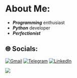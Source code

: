 # About Me:
- ***Programming*** enthusiast
- ***Python*** developer
- ***Perfectionist***


## 🌐 Socials:
[![Gmail](https://img.shields.io/badge/Gmail-D14836?style=for-the-badge&logo=gmail&logoColor=white)](bahador.jorshary@gmail.com) [![Telegram](https://img.shields.io/badge/Telegram-2CA5E0?style=for-the-badge&logo=telegram&logoColor=white)](t.me/bahadorrj) [![LinkedIn](https://img.shields.io/badge/LinkedIn-0077B5?style=for-the-badge&logo=linkedin&logoColor=white)](https://linkedin.com/in/bahador-rousta-jorshary)

[![](https://visitcount.itsvg.in/api?id=bahadorrj&icon=0&color=0)](https://visitcount.itsvg.in)
